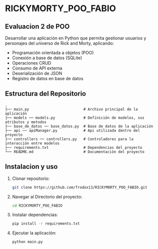 # RICKYMORTY_POO_FABIO

## Evaluacion 2 de POO

Desarrollar una aplicación en Python que permita gestionar usuarios y personajes del universo de Rick and Morty, aplicando:
- Programación orientada a objetos (POO)
- Conexión a base de datos (SQLite)
- Operaciones CRUD
- Consumo de API externa
- Deserialización de JSON
- Registro de datos en base de datos

## Estructura del Repositorio
```
.
├── main.py                         # Archivo principal de la aplicación
├── models ── models.py             # Definición de modelos, sus atributos y metodos
├── base_de_datos ── base_datos.py  # Base de datos de la aplicación
├── api ── apiManager.py            # Api utilizada dentro del proyecto
├── controllers ── controllers.py   # Controladores para la interacción entre modelos
├── requirements.txt                # Dependencias del proyecto
└── README.md                       # Documentación del proyecto
```

## Instalacion y uso
1. Clonar repositorio:
    ```bash
    git clone https://github.com/frodox13/RICKYMORTY_POO_FABIO.git
    ```
2. Navegar al Directorio del proyecto:
    ```bash
    cd RICKYMORTY_POO_FABIO
    ```
3. Instalar dependencias:
    ```bash
    pip install -r requirements.txt
    ```
4. Ejecutar la aplicación:
    ```bash
    python main.py
    ```